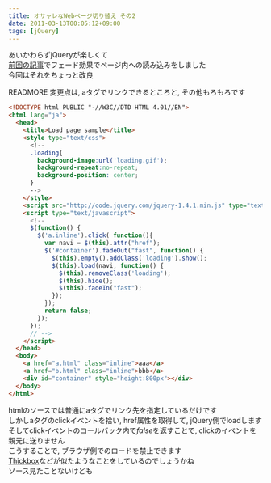 ```yaml
---
title: オサャレなWebページ切り替え その2
date: 2011-03-13T00:05:12+09:00
tags: [jQuery]
---
```


あいかわらずjQueryが楽しくて  
[前回の記事](http://d.hatena.ne.jp/ibenza/20110222)でフェード効果でページ内への読み込みをしました  
今回はそれをちょっと改良

READMORE
変更点は, aタグでリンクできるところと, その他もろもろです

```html
<!DOCTYPE html PUBLIC "-//W3C//DTD HTML 4.01//EN">
<html lang="ja">
  <head>
    <title>Load page sample</title>
    <style type="text/css">
      <!--
      .loading{
        background-image:url('loading.gif');
        background-repeat:no-repeat;
        background-position: center;
      }
      -->
    </style>
    <script src="http://code.jquery.com/jquery-1.4.1.min.js" type="text/javascript"></script>
    <script type="text/javascript">
      <!--
      $(function() {
        $('a.inline').click( function(){
          var navi = $(this).attr("href");
          $('#container').fadeOut("fast", function() {
            $(this).empty().addClass('loading').show();
            $(this).load(navi, function() {
              $(this).removeClass('loading');
              $(this).hide();
              $(this).fadeIn("fast");
            });
          });
          return false;
        });
      });
      // -->
    </script>
  </head>
  <body>
    <a href="a.html" class="inline">aaa</a>
    <a href="b.html" class="inline">bbb</a>
    <div id="container" style="height:800px"></div>
  </body>
</html>
```

htmlのソースでは普通にaタグでリンク先を指定しているだけです  
しかしaタグのclickイベントを拾い, href属性を取得して, jQuery側でloadします  
そしてclickイベントのコールバック内で<span style="font-style:italic;">false</span>を返すことで, clickのイベントを親元に送りません  
こうすることで, ブラウザ側でのロードを禁止できます  
[Thickbox](http://jquery.com/demo/thickbox/)などが似たようなことをしているのでしょうかね  
ソース見たことないけども

